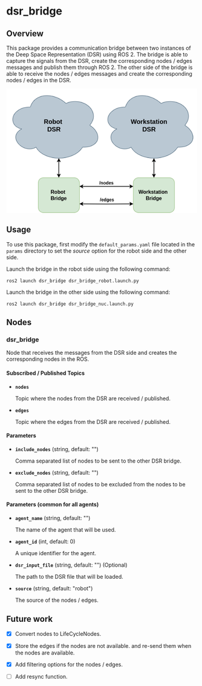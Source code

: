 # dsr_bridge

## Overview

This package provides a communication bridge between two instances of the Deep Space Representation (DSR) using ROS 2. The bridge is able to capture the signals from the DSR, create the corresponding nodes / edges messages and publish them through ROS 2. The other side of the bridge is able to receive the nodes / edges messages and create the corresponding nodes / edges in the DSR.

![Bridge Design](./doc/bridge_design.png)

## Usage

To use this package, first modify the `default_params.yaml` file located in the `params` directory to set the *source* option for the robot side and the other side.

Launch the bridge in the robot side using the following command:

	ros2 launch dsr_bridge dsr_bridge_robot.launch.py

Launch the bridge in the other side using the following command:

	ros2 launch dsr_bridge dsr_bridge_nuc.launch.py

## Nodes

### dsr_bridge

Node that receives the messages from the DSR side and creates the corresponding nodes in the ROS.

#### Subscribed / Published Topics

* **`nodes`**

	Topic where the nodes from the DSR are received / published.

* **`edges`**

	Topic where the edges from the DSR are received / published.

#### Parameters

* **`include_nodes`** (string, default: "")

	Comma separated list of nodes to be sent to the other DSR bridge.

* **`exclude_nodes`** (string, default: "")

	Comma separated list of nodes to be excluded from the nodes to be sent to the other DSR bridge.

#### Parameters (common for all agents)

* **`agent_name`** (string, default: "")

	The name of the agent that will be used.

* **`agent_id`** (int, default: 0)

	A unique identifier for the agent.

* **`dsr_input_file`** (string, default: "") (Optional)

	The path to the DSR file that will be loaded.

* **`source`** (string, default: "robot")

	The source of the nodes / edges.

## Future work
- [x] Convert nodes to LifeCycleNodes.
- [x] Store the edges if the nodes are not available. and re-send them when the nodes are available.
- [x] Add filtering options for the nodes / edges.
- [ ] Add resync function.


[Ubuntu]: https://ubuntu.com/
[ROS2]: https://docs.ros.org/en/humble/

